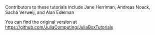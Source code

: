 Contributors to these tutorials include Jane Herriman, Andreas Noack, Sacha Verweij, and Alan Edelman

You can find the original version at https://github.com/JuliaComputing/JuliaBoxTutorials

